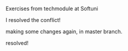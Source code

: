 
Exercises from techmodule at Softuni

I resolved the conflict!


making some changes again, in master branch.

resolved!
